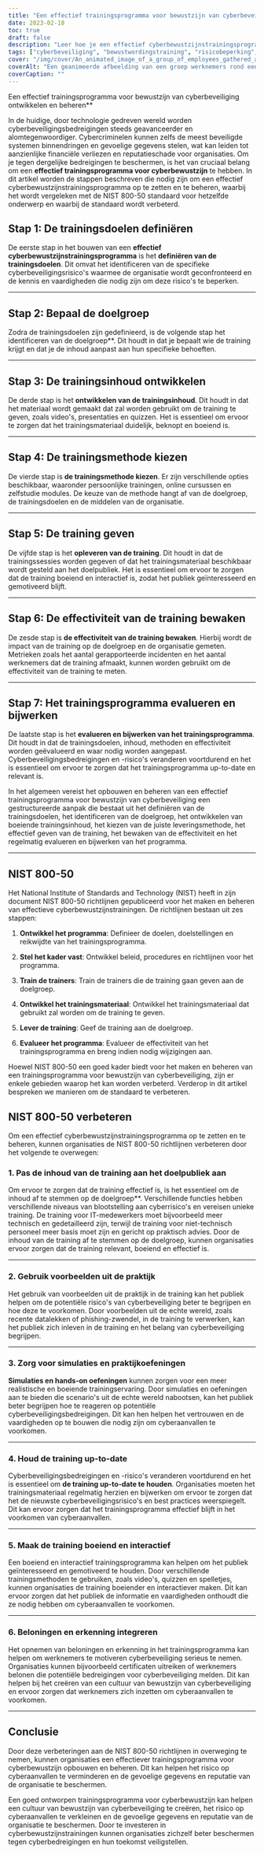 ```yaml
---
title: "Een effectief trainingsprogramma voor bewustzijn van cyberbeveiliging opbouwen en beheren"
date: 2023-02-18
toc: true
draft: false
description: "Leer hoe je een effectief cyberbewustzijnstrainingsprogramma opzet en beheert dat het risico op cyberaanvallen vermindert en gevoelige gegevens beschermt."
tags: ["cyberbeveiliging", "bewustwordingstraining", "risicobeperking", "gegevensbescherming", "werknemersopleiding", "cyberdreigingen", "cyberbeveiligingsrisico's", "trainingsdoelen", "doelgroep", "opleidingsverstrekking", "interactieve training", "praktijkvoorbeelden", "simulaties", "praktische oefeningen", "opleidingsinhoud", "NIST 800-50", "beste praktijken op het gebied van cyberbeveiliging", "cyberbeveiligingscultuur", "beloningen en erkenning"]
cover: "/img/cover/An_animated_image_of_a_group_of_employees_gathered_around_a_whiteboard.png"
coverAlt: "Een geanimeerde afbeelding van een groep werknemers rond een computer of een beveiligingsexpert die op een whiteboard uitleg geeft over cyberbeveiligingsconcepten."
coverCaption: ""
---
```

 Een effectief trainingsprogramma voor bewustzijn van cyberbeveiliging ontwikkelen en beheren**

In de huidige, door technologie gedreven wereld worden cyberbeveiligingsbedreigingen steeds geavanceerder en alomtegenwoordiger. Cybercriminelen kunnen zelfs de meest beveiligde systemen binnendringen en gevoelige gegevens stelen, wat kan leiden tot aanzienlijke financiële verliezen en reputatieschade voor organisaties. Om je tegen dergelijke bedreigingen te beschermen, is het van cruciaal belang om een **effectief trainingsprogramma voor cyberbewustzijn** te hebben. In dit artikel worden de stappen beschreven die nodig zijn om een effectief cyberbewustzijnstrainingsprogramma op te zetten en te beheren, waarbij het wordt vergeleken met de NIST 800-50 standaard voor hetzelfde onderwerp en waarbij de standaard wordt verbeterd.

## Stap 1: De trainingsdoelen definiëren

De eerste stap in het bouwen van een **effectief cyberbewustzijnstrainingsprogramma** is het **definiëren van de trainingsdoelen**. Dit omvat het identificeren van de specifieke cyberbeveiligingsrisico's waarmee de organisatie wordt geconfronteerd en de kennis en vaardigheden die nodig zijn om deze risico's te beperken.

______

## Stap 2: Bepaal de doelgroep

Zodra de trainingsdoelen zijn gedefinieerd, is de volgende stap het identificeren van de doelgroep**. Dit houdt in dat je bepaalt wie de training krijgt en dat je de inhoud aanpast aan hun specifieke behoeften.

______

## Stap 3: De trainingsinhoud ontwikkelen

De derde stap is het **ontwikkelen van de trainingsinhoud**. Dit houdt in dat het materiaal wordt gemaakt dat zal worden gebruikt om de training te geven, zoals video's, presentaties en quizzen. Het is essentieel om ervoor te zorgen dat het trainingsmateriaal duidelijk, beknopt en boeiend is.

______

## Stap 4: De trainingsmethode kiezen

De vierde stap is **de trainingsmethode kiezen**. Er zijn verschillende opties beschikbaar, waaronder persoonlijke trainingen, online cursussen en zelfstudie modules. De keuze van de methode hangt af van de doelgroep, de trainingsdoelen en de middelen van de organisatie.

______

## Stap 5: De training geven

De vijfde stap is het **opleveren van de training**. Dit houdt in dat de trainingssessies worden gegeven of dat het trainingsmateriaal beschikbaar wordt gesteld aan het doelpubliek. Het is essentieel om ervoor te zorgen dat de training boeiend en interactief is, zodat het publiek geïnteresseerd en gemotiveerd blijft.

______

## Stap 6: De effectiviteit van de training bewaken

De zesde stap is **de effectiviteit van de training bewaken**. Hierbij wordt de impact van de training op de doelgroep en de organisatie gemeten. Metrieken zoals het aantal gerapporteerde incidenten en het aantal werknemers dat de training afmaakt, kunnen worden gebruikt om de effectiviteit van de training te meten.

______

## Stap 7: Het trainingsprogramma evalueren en bijwerken

De laatste stap is het **evalueren en bijwerken van het trainingsprogramma**. Dit houdt in dat de trainingsdoelen, inhoud, methoden en effectiviteit worden geëvalueerd en waar nodig worden aangepast. Cyberbeveiligingsbedreigingen en -risico's veranderen voortdurend en het is essentieel om ervoor te zorgen dat het trainingsprogramma up-to-date en relevant is.

In het algemeen vereist het opbouwen en beheren van een effectief trainingsprogramma voor bewustzijn van cyberbeveiliging een gestructureerde aanpak die bestaat uit het definiëren van de trainingsdoelen, het identificeren van de doelgroep, het ontwikkelen van boeiende trainingsinhoud, het kiezen van de juiste leveringsmethode, het effectief geven van de training, het bewaken van de effectiviteit en het regelmatig evalueren en bijwerken van het programma.

______

## NIST 800-50

Het National Institute of Standards and Technology (NIST) heeft in zijn document NIST 800-50 richtlijnen gepubliceerd voor het maken en beheren van effectieve cyberbewustzijnstrainingen. De richtlijnen bestaan uit zes stappen:

1. **Ontwikkel het programma**: Definieer de doelen, doelstellingen en reikwijdte van het trainingsprogramma.

2. **Stel het kader vast**: Ontwikkel beleid, procedures en richtlijnen voor het programma.

3. **Train de trainers**: Train de trainers die de training gaan geven aan de doelgroep.

4. **Ontwikkel het trainingsmateriaal**: Ontwikkel het trainingsmateriaal dat gebruikt zal worden om de training te geven.

5. **Lever de training**: Geef de training aan de doelgroep.

6. **Evalueer het programma**: Evalueer de effectiviteit van het trainingsprogramma en breng indien nodig wijzigingen aan.

Hoewel NIST 800-50 een goed kader biedt voor het maken en beheren van een trainingsprogramma voor bewustzijn van cyberbeveiliging, zijn er enkele gebieden waarop het kan worden verbeterd. Verderop in dit artikel bespreken we manieren om de standaard te verbeteren.

## NIST 800-50 verbeteren

Om een effectief cyberbewustzijnstrainingsprogramma op te zetten en te beheren, kunnen organisaties de NIST 800-50 richtlijnen verbeteren door het volgende te overwegen:

### 1. Pas de inhoud van de training aan het doelpubliek aan

Om ervoor te zorgen dat de training effectief is, is het essentieel om de inhoud af te stemmen op de doelgroep**. Verschillende functies hebben verschillende niveaus van blootstelling aan cyberrisico's en vereisen unieke training. De training voor IT-medewerkers moet bijvoorbeeld meer technisch en gedetailleerd zijn, terwijl de training voor niet-technisch personeel meer basis moet zijn en gericht op praktisch advies. Door de inhoud van de training af te stemmen op de doelgroep, kunnen organisaties ervoor zorgen dat de training relevant, boeiend en effectief is.

______

### 2. Gebruik voorbeelden uit de praktijk

Het gebruik van voorbeelden uit de praktijk in de training kan het publiek helpen om de potentiële risico's van cyberbeveiliging beter te begrijpen en hoe deze te voorkomen. Door voorbeelden uit de echte wereld, zoals recente datalekken of phishing-zwendel, in de training te verwerken, kan het publiek zich inleven in de training en het belang van cyberbeveiliging begrijpen.

______

### 3. Zorg voor simulaties en praktijkoefeningen

**Simulaties en hands-on oefeningen** kunnen zorgen voor een meer realistische en boeiende trainingservaring. Door simulaties en oefeningen aan te bieden die scenario's uit de echte wereld nabootsen, kan het publiek beter begrijpen hoe te reageren op potentiële cyberbeveiligingsbedreigingen. Dit kan hen helpen het vertrouwen en de vaardigheden op te bouwen die nodig zijn om cyberaanvallen te voorkomen.

______

### 4. Houd de training up-to-date

Cyberbeveiligingsbedreigingen en -risico's veranderen voortdurend en het is essentieel om **de training up-to-date te houden**. Organisaties moeten het trainingsmateriaal regelmatig herzien en bijwerken om ervoor te zorgen dat het de nieuwste cyberbeveiligingsrisico's en best practices weerspiegelt. Dit kan ervoor zorgen dat het trainingsprogramma effectief blijft in het voorkomen van cyberaanvallen.

______

### 5. Maak de training boeiend en interactief

Een boeiend en interactief trainingsprogramma kan helpen om het publiek geïnteresseerd en gemotiveerd te houden. Door verschillende trainingsmethoden te gebruiken, zoals video's, quizzen en spelletjes, kunnen organisaties de training boeiender en interactiever maken. Dit kan ervoor zorgen dat het publiek de informatie en vaardigheden onthoudt die ze nodig hebben om cyberaanvallen te voorkomen.

______

### 6. Beloningen en erkenning integreren

Het opnemen van beloningen en erkenning in het trainingsprogramma kan helpen om werknemers te motiveren cyberbeveiliging serieus te nemen. Organisaties kunnen bijvoorbeeld certificaten uitreiken of werknemers belonen die potentiële bedreigingen voor cyberbeveiliging melden. Dit kan helpen bij het creëren van een cultuur van bewustzijn van cyberbeveiliging en ervoor zorgen dat werknemers zich inzetten om cyberaanvallen te voorkomen.

______

## Conclusie

Door deze verbeteringen aan de NIST 800-50 richtlijnen in overweging te nemen, kunnen organisaties een effectiever trainingsprogramma voor cyberbewustzijn opbouwen en beheren. Dit kan helpen het risico op cyberaanvallen te verminderen en de gevoelige gegevens en reputatie van de organisatie te beschermen.

Een goed ontworpen trainingsprogramma voor cyberbewustzijn kan helpen een cultuur van bewustzijn van cyberbeveiliging te creëren, het risico op cyberaanvallen te verkleinen en de gevoelige gegevens en reputatie van de organisatie te beschermen. Door te investeren in cyberbewustzijnstrainingen kunnen organisaties zichzelf beter beschermen tegen cyberbedreigingen en hun toekomst veiligstellen.
